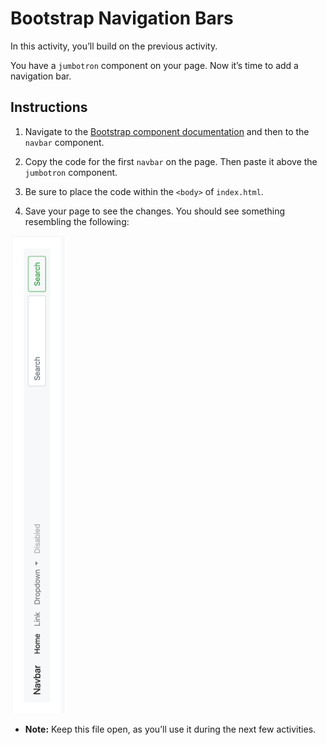 # Bootstrap Navigation Bars

In this activity, you’ll build on the previous activity.

You have a `jumbotron` component on your page. Now it’s time to add a navigation bar.

## Instructions

1. Navigate to the [Bootstrap component documentation](https://getbootstrap.com/docs/4.3/components/navbar/) and then to the `navbar` component.

2. Copy the code for the first `navbar` on the page. Then paste it above the `jumbotron` component.

3. Be sure to place the code within the `<body>` of `index.html`.

4. Save your page to see the changes. You should see something resembling the following:

![Navbar Solution](./images/navbar-solution.png)

- **Note:** Keep this file open, as you’ll use it during the next few activities.
